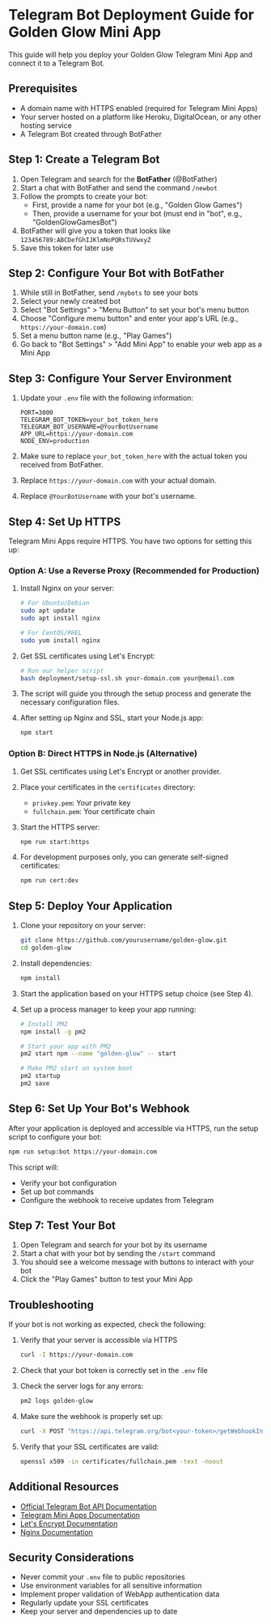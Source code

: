 # Telegram Bot Deployment Guide for Golden Glow Mini App

This guide will help you deploy your Golden Glow Telegram Mini App and connect it to a Telegram Bot.

## Prerequisites

- A domain name with HTTPS enabled (required for Telegram Mini Apps)
- Your server hosted on a platform like Heroku, DigitalOcean, or any other hosting service
- A Telegram Bot created through BotFather

## Step 1: Create a Telegram Bot

1. Open Telegram and search for the **BotFather** (@BotFather)
2. Start a chat with BotFather and send the command `/newbot`
3. Follow the prompts to create your bot:
   - First, provide a name for your bot (e.g., "Golden Glow Games")
   - Then, provide a username for your bot (must end in "bot", e.g., "GoldenGlowGamesBot")
4. BotFather will give you a token that looks like `123456789:ABCDefGhIJKlmNoPQRsTUVwxyZ`
5. Save this token for later use

## Step 2: Configure Your Bot with BotFather

1. While still in BotFather, send `/mybots` to see your bots
2. Select your newly created bot
3. Select "Bot Settings" > "Menu Button" to set your bot's menu button
4. Choose "Configure menu button" and enter your app's URL (e.g., `https://your-domain.com`)
5. Set a menu button name (e.g., "Play Games")
6. Go back to "Bot Settings" > "Add Mini App" to enable your web app as a Mini App

## Step 3: Configure Your Server Environment

1. Update your `.env` file with the following information:
   ```
   PORT=3000
   TELEGRAM_BOT_TOKEN=your_bot_token_here
   TELEGRAM_BOT_USERNAME=@YourBotUsername
   APP_URL=https://your-domain.com
   NODE_ENV=production
   ```

2. Make sure to replace `your_bot_token_here` with the actual token you received from BotFather.
3. Replace `https://your-domain.com` with your actual domain.
4. Replace `@YourBotUsername` with your bot's username.

## Step 4: Set Up HTTPS

Telegram Mini Apps require HTTPS. You have two options for setting this up:

### Option A: Use a Reverse Proxy (Recommended for Production)

1. Install Nginx on your server:
   ```bash
   # For Ubuntu/Debian
   sudo apt update
   sudo apt install nginx
   
   # For CentOS/RHEL
   sudo yum install nginx
   ```

2. Get SSL certificates using Let's Encrypt:
   ```bash
   # Run our helper script
   bash deployment/setup-ssl.sh your-domain.com your@email.com
   ```

3. The script will guide you through the setup process and generate the necessary configuration files.

4. After setting up Nginx and SSL, start your Node.js app:
   ```bash
   npm start
   ```

### Option B: Direct HTTPS in Node.js (Alternative)

1. Get SSL certificates using Let's Encrypt or another provider.

2. Place your certificates in the `certificates` directory:
   - `privkey.pem`: Your private key
   - `fullchain.pem`: Your certificate chain

3. Start the HTTPS server:
   ```bash
   npm run start:https
   ```

4. For development purposes only, you can generate self-signed certificates:
   ```bash
   npm run cert:dev
   ```

## Step 5: Deploy Your Application

1. Clone your repository on your server:
   ```bash
   git clone https://github.com/yourusername/golden-glow.git
   cd golden-glow
   ```

2. Install dependencies:
   ```bash
   npm install
   ```

3. Start the application based on your HTTPS setup choice (see Step 4).

4. Set up a process manager to keep your app running:
   ```bash
   # Install PM2
   npm install -g pm2
   
   # Start your app with PM2
   pm2 start npm --name "golden-glow" -- start
   
   # Make PM2 start on system boot
   pm2 startup
   pm2 save
   ```

## Step 6: Set Up Your Bot's Webhook

After your application is deployed and accessible via HTTPS, run the setup script to configure your bot:

```bash
npm run setup:bot https://your-domain.com
```

This script will:
- Verify your bot configuration
- Set up bot commands
- Configure the webhook to receive updates from Telegram

## Step 7: Test Your Bot

1. Open Telegram and search for your bot by its username
2. Start a chat with your bot by sending the `/start` command
3. You should see a welcome message with buttons to interact with your bot
4. Click the "Play Games" button to test your Mini App

## Troubleshooting

If your bot is not working as expected, check the following:

1. Verify that your server is accessible via HTTPS
   ```bash
   curl -I https://your-domain.com
   ```

2. Check that your bot token is correctly set in the `.env` file

3. Check the server logs for any errors:
   ```bash
   pm2 logs golden-glow
   ```

4. Make sure the webhook is properly set up:
   ```bash
   curl -X POST "https://api.telegram.org/bot<your-token>/getWebhookInfo"
   ```

5. Verify that your SSL certificates are valid:
   ```bash
   openssl x509 -in certificates/fullchain.pem -text -noout
   ```

## Additional Resources

- [Official Telegram Bot API Documentation](https://core.telegram.org/bots/api)
- [Telegram Mini Apps Documentation](https://core.telegram.org/bots/webapps)
- [Let's Encrypt Documentation](https://letsencrypt.org/docs/)
- [Nginx Documentation](https://nginx.org/en/docs/)

## Security Considerations

- Never commit your `.env` file to public repositories
- Use environment variables for all sensitive information
- Implement proper validation of WebApp authentication data
- Regularly update your SSL certificates
- Keep your server and dependencies up to date 